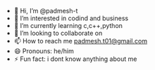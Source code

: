 - 👋 Hi, I’m @padmesh-t
- 👀 I’m interested in codind and business
- 🌱 I’m currently learning c,c++,python
- 💞️ I’m looking to collaborate on 
- 📫 How to reach me padmesh.t01@gmail.com
- 😄 Pronouns: he/him
- ⚡ Fun fact: i dont know anything about me

<!---
padmesh-t/padmesh-t is a ✨ special ✨ repository because its `README.md` (this file) appears on your GitHub profile.
You can click the Preview link to take a look at your changes.
--->
